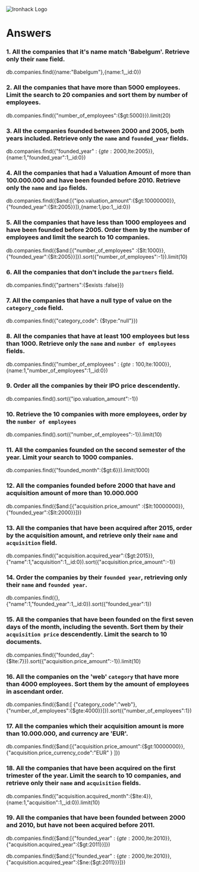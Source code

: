 ![Ironhack Logo](https://i.imgur.com/1QgrNNw.png)

# Answers

### 1. All the companies that it's name match 'Babelgum'. Retrieve only their `name` field.

db.companies.find({name:"Babelgum"},{name:1,_id:0})

### 2. All the companies that have more than 5000 employees. Limit the search to 20 companies and sort them by **number of employees**.

db.companies.find({"number_of_employees":{$gt:5000}}).limit(20)

### 3. All the companies founded between 2000 and 2005, both years included. Retrieve only the `name` and `founded_year` fields.

db.companies.find({"founded_year" : {$gte: 2000,$lte:2005}},{name:1,"founded_year":1,_id:0})

### 4. All the companies that had a Valuation Amount of more than 100.000.000 and have been founded before 2010. Retrieve only the `name` and `ipo` fields.

db.companies.find({$and:[{"ipo.valuation_amount":{$gt:10000000}},{"founded_year":{$lt:2005}}]},{name:1,ipo:1,_id:0})

### 5. All the companies that have less than 1000 employees and have been founded before 2005. Order them by the number of employees and limit the search to 10 companies.

db.companies.find({$and:[{"number_of_employees" :{$lt:1000}}, {"founded_year":{$lt:2005}}]}).sort({"number_of_employees":-1}).limit(10)

### 6. All the companies that don't include the `partners` field.

db.companies.find({"partners":{$exists :false}})

### 7. All the companies that have a null type of value on the `category_code` field.

db.companies.find({"category_code": {$type:"null"}})

### 8. All the companies that have at least 100 employees but less than 1000. Retrieve only the `name` and `number of employees` fields.

db.companies.find({"number_of_employees" : {$gte: 100,$lte:1000}},{name:1,"number_of_employees":1,_id:0})

### 9. Order all the companies by their IPO price descendently.
db.companies.find().sort({"ipo.valuation_amount":-1})

### 10. Retrieve the 10 companies with more employees, order by the `number of employees`

db.companies.find().sort({"number_of_employees":-1}).limit(10)

### 11. All the companies founded on the second semester of the year. Limit your search to 1000 companies.

db.companies.find({"founded_month":{$gt:6}}).limit(1000)

### 12. All the companies founded before 2000 that have and acquisition amount of more than 10.000.000

 db.companies.find({$and:[{"acquisition.price_amount" :{$lt:10000000}}, {"founded_year":{$lt:2000}}]})

### 13. All the companies that have been acquired after 2015, order by the acquisition amount, and retrieve only their `name` and `acquisition` field.

db.companies.find({"acquisition.acquired_year":{$gt:2015}},{"name":1,"acquisition":1,_id:0}).sort({"acquisition.price_amount":-1})

### 14. Order the companies by their `founded year`, retrieving only their `name` and `founded year`.

db.companies.find({},{"name":1,"founded_year":1,_id:0}).sort({"founded_year":1})

### 15. All the companies that have been founded on the first seven days of the month, including the seventh. Sort them by their `acquisition price` descendently. Limit the search to 10 documents.

db.companies.find({"founded_day":{$lte:7}}).sort({"acquisition.price_amount":-1}).limit(10)

### 16. All the companies on the 'web' `category` that have more than 4000 employees. Sort them by the amount of employees in ascendant order.

db.companies.find({$and:[ {"category_code":"web"},{"number_of_employees":{$gte:4000}}]}).sort({"number_of_employees":1})

### 17. All the companies which their acquisition amount is more than 10.000.000, and currency are 'EUR'.

db.companies.find({$and:[{"acquisition.price_amount":{$gt:10000000}},{"acquisition.price_currency_code":"EUR" } ]})

### 18. All the companies that have been acquired on the first trimester of the year. Limit the search to 10 companies, and retrieve only their `name` and `acquisition` fields.

db.companies.find({"acquisition.acquired_month":{$lte:4}},{name:1,"acquisition":1,_id:0}).limit(10)

### 19. All the companies that have been founded between 2000 and 2010, but have not been acquired before 2011.

db.companies.find({$and:[{"founded_year" : {$gte: 2000,$lte:2010}},{"acquisition.acquired_year":{$gt:2011}}]})


db.companies.find({$and:[{"founded_year" : {$gte: 2000,$lte:2010}},{"acquisition.acquired_year":{$ne:{$gt:2011}}}]})